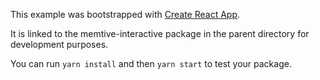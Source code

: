This example was bootstrapped with [Create React App](https://github.com/facebook/create-react-app).

It is linked to the memtive-interactive package in the parent directory for development purposes.

You can run `yarn install` and then `yarn start` to test your package.
